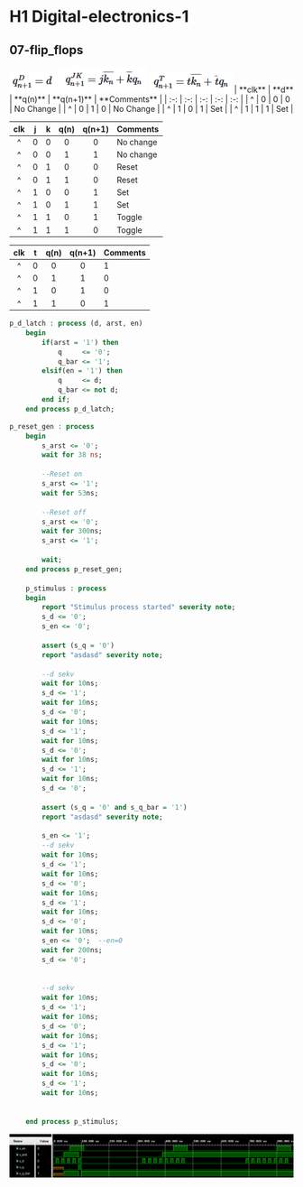 # H1 Digital-electronics-1 
## 07-flip_flops
<img src="D_ff.png">
<img src="JK_ff.png">
<img src="T_ff.png">
| **clk** | **d** | **q(n)** | **q(n+1)** | **Comments** |
   | :-: | :-: | :-: | :-: | :-: |
   | ^ | 0 | 0 | 0 | No Change |
   | ^ | 0 | 1 | 0 | No Change |
   | ^ | 1 | 0 | 1 | Set |
   | ^ | 1 | 1 | 1 | Set |

   | **clk** | **j** | **k** | **q(n)** | **q(n+1)** | **Comments** |
   | :-: | :-: | :-: | :-: | :-: | :-- |
   | ^ | 0 | 0 | 0 | 0 | No change |
   | ^ | 0 | 0 | 1 | 1 | No change |
   | ^ | 0 | 1 | 0 | 0 | Reset |
   | ^ | 0 | 1 | 1 | 0 | Reset |
   | ^ | 1 | 0 | 0 | 1 | Set |
   | ^ | 1 | 0 | 1 | 1 | Set |
   | ^ | 1 | 1 | 0 | 1 | Toggle |
   | ^ | 1 | 1 | 1 | 0 | Toggle |

   | **clk** | **t** | **q(n)** | **q(n+1)** | **Comments** |
   | :-: | :-: | :-: | :-: | :-- |
   | ^ | 0 | 0 | 0 | 1 | No Change |
   | ^ | 0 | 1 | 1 | 0 | No Change |
   | ^ | 1 | 0 | 1 | 0 | Invert |
   | ^ | 1 | 1 | 0 | 1 | Invert |
````vhdl
p_d_latch : process (d, arst, en)
    begin
        if(arst = '1') then
            q     <= '0';
            q_bar <= '1';
        elsif(en = '1') then
            q     <= d;
            q_bar <= not d;   
        end if;     
    end process p_d_latch;
````
````vhdl
p_reset_gen : process
    begin
        s_arst <= '0';
        wait for 38 ns;
        
        --Reset on
        s_arst <= '1';
        wait for 53ns;
        
        --Reset off
        s_arst <= '0';  
        wait for 300ns;
        s_arst <= '1';
        
        wait;     
    end process p_reset_gen;
    
    p_stimulus : process
    begin
        report "Stimulus process started" severity note;
        s_d <= '0';
        s_en <= '0';
        
        assert (s_q = '0')
        report "asdasd" severity note;
        
        --d sekv
        wait for 10ns;
        s_d <= '1';
        wait for 10ns;
        s_d <= '0';
        wait for 10ns;
        s_d <= '1';
        wait for 10ns;
        s_d <= '0';
        wait for 10ns;
        s_d <= '1';
        wait for 10ns;
        s_d <= '0';
        
        assert (s_q = '0' and s_q_bar = '1')
        report "asdasd" severity note;
        
        s_en <= '1';
        --d sekv
        wait for 10ns;
        s_d <= '1';
        wait for 10ns;
        s_d <= '0';
        wait for 10ns;
        s_d <= '1';
        wait for 10ns;
        s_d <= '0';
        wait for 10ns;
        s_en <= '0';  --en=0
        wait for 200ns;
        s_d <= '0';

        
        --d sekv
        wait for 10ns;
        s_d <= '1';
        wait for 10ns;
        s_d <= '0';
        wait for 10ns;
        s_d <= '1';
        wait for 10ns;
        s_d <= '0';
        wait for 10ns;
        s_d <= '1';
        wait for 10ns;


    end process p_stimulus;
````
<img src="d_latch.png">